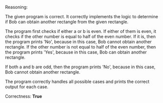 Reasoning:

The given program is correct. It correctly implements the logic to determine if Bob can obtain another rectangle from the given rectangle. 

The program first checks if either a or b is even. If either of them is even, it checks if the other number is equal to half of the even number. If it is, then the program prints 'No', because in this case, Bob cannot obtain another rectangle. If the other number is not equal to half of the even number, then the program prints 'Yes', because in this case, Bob can obtain another rectangle.

If both a and b are odd, then the program prints 'No', because in this case, Bob cannot obtain another rectangle.

The program correctly handles all possible cases and prints the correct output for each case.

Correctness: **True**